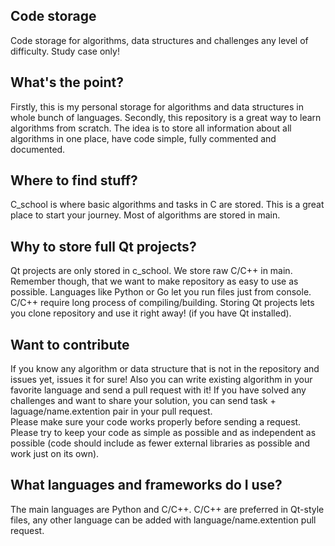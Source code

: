 ## Code storage
Code storage for algorithms, data structures and challenges any level of difficulty. Study case only!

## What's the point?
Firstly, this is my personal storage for algorithms and data structures in whole bunch of languages. Secondly, this repository is a great way to learn algorithms from scratch.
The idea is to store all information about all algorithms in one place, have code simple, fully commented and documented.

## Where to find stuff?
C_school is where basic algorithms and tasks in C are stored. This is a great place to start your journey.
Most of algorithms are stored in main.

## Why to store full Qt projects?
Qt projects are only stored in c_school. We store raw C/C++ in main.
Remember though, that we want to make repository as easy to use as possible. Languages like Python or Go let you run files just from console. C/C++ require long process of compiling/building. Storing Qt projects lets you clone repository and use it right away! (if you have Qt installed).

## Want to contribute
If you know any algorithm or data structure that is not in the repository and issues yet, issues it for sure! Also you can write existing algorithm in your favorite language and send a pull request with it!
If you have solved any challenges and want to share your solution, you can send task + laguage/name.extention pair in your pull request.  
Please make sure your code works properly before sending a request. Please try to keep your code as simple as possible and as independent as possible (code should include as fewer external libraries as possible and work just on its own).

## What languages and frameworks do I use?
The main languages are Python and C/C++. C/C++ are preferred in Qt-style files, any other language can be added with language/name.extention pull request.
